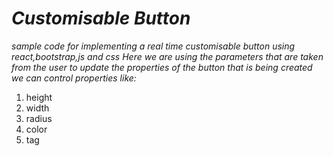 # *Customisable Button*
*sample code for implementing a real time customisable button using react,bootstrap,js and css
Here we are using the parameters that are taken from the user to update the properties of the button that is being created
we can control properties like:*

1. height
2. width
3. radius
4. color
5. tag
